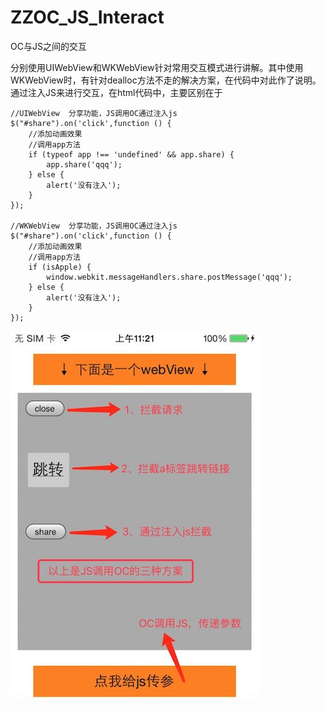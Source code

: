 # ZZOC_JS_Interact
OC与JS之间的交互

分别使用UIWebView和WKWebView针对常用交互模式进行讲解。其中使用WKWebView时，有针对dealloc方法不走的解决方案，在代码中对此作了说明。
通过注入JS来进行交互，在html代码中，主要区别在于

    //UIWebView  分享功能，JS调用OC通过注入js
    $("#share").on('click',function () {
        //添加动画效果
        //调用app方法
        if (typeof app !== 'undefined' && app.share) {
            app.share('qqq');
        } else {
            alert('没有注入');
        }
    });
    
    //WKWebView  分享功能，JS调用OC通过注入js
    $("#share").on('click',function () {
        //添加动画效果
        //调用app方法
        if (isApple) {
            window.webkit.messageHandlers.share.postMessage('qqq');
        } else {
            alert('没有注入');
        }
    });
    
    
![image](https://github.com/ZhouZhengzz/ZZOC_JS_Interact/blob/master/%E6%95%88%E6%9E%9C%E5%9B%BE/zhushi.jpg)
